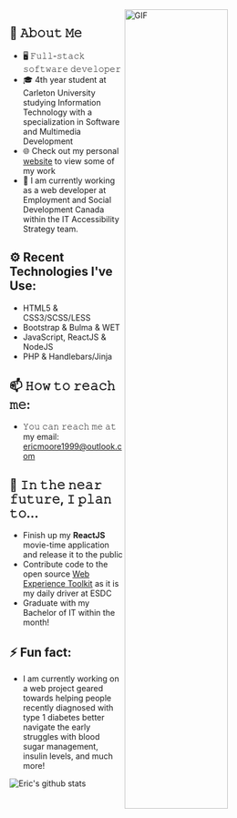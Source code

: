 
<!--
Here are some ideas to get you started:

- 🔭 I’m currently working on ...
- 🌱 I’m currently learning ...
- 👯 I’m looking to collaborate on ...
- 🤔 I’m looking for help with ...
- 💬 Ask me about ...
- 📫 How to reach me: ...
- ⚡ Fun fact: ...
-->

<img align="right" width="60%" alt="GIF" src="https://media.giphy.com/media/USV0ym3bVWQJJmNu3N/giphy.gif" />
    
    
## :book: 𝙰𝚋𝚘𝚞𝚝 𝙼𝚎
- 🖥 𝙵𝚞𝚕𝚕-𝚜𝚝𝚊𝚌𝚔 𝚜𝚘𝚏𝚝𝚠𝚊𝚛𝚎 𝚍𝚎𝚟𝚎𝚕𝚘𝚙𝚎𝚛
- 🎓 4th year student at Carleton University studying Information Technology with a specialization in Software and Multimedia Development
- 🌐 Check out my personal <a href="https://emoore.dev" target="_blank">website</a> to view some of my work
- 🔨 I am currently working as a web developer at Employment and Social Development Canada within the IT Accessibility Strategy team.

## ⚙️ Recent Technologies I've Use:
- HTML5 & CSS3/SCSS/LESS
- Bootstrap & Bulma & WET
- JavaScript, ReactJS & NodeJS
- PHP & Handlebars/Jinja  

## 📫 𝙷𝚘𝚠 𝚝𝚘 𝚛𝚎𝚊𝚌𝚑 𝚖𝚎:
- 𝚈𝚘𝚞 𝚌𝚊𝚗 𝚛𝚎𝚊𝚌𝚑 𝚖𝚎 𝚊𝚝 my email: ericmoore1999@outlook.com

## 🎯 𝙸𝚗 𝚝𝚑𝚎 𝚗𝚎𝚊𝚛 𝚏𝚞𝚝𝚞𝚛𝚎, 𝙸 𝚙𝚕𝚊𝚗 𝚝𝚘...
- Finish up my **ReactJS** movie-time application and release it to the public
- Contribute code to the open source <a href="https://wet-boew.github.io/wet-boew/index-en.html">Web Experience Toolkit</a> as it is my daily driver at ESDC
- Graduate with my Bachelor of IT within the month!

## ⚡ Fun fact:
- I am currently working on a web project geared towards helping people recently diagnosed with type 1 diabetes better navigate the early struggles with blood sugar management, insulin levels, and much more! 

![Eric's github stats](https://github-readme-stats.vercel.app/api?username=ericmoore123&show_icons=true&hide_border=false)

